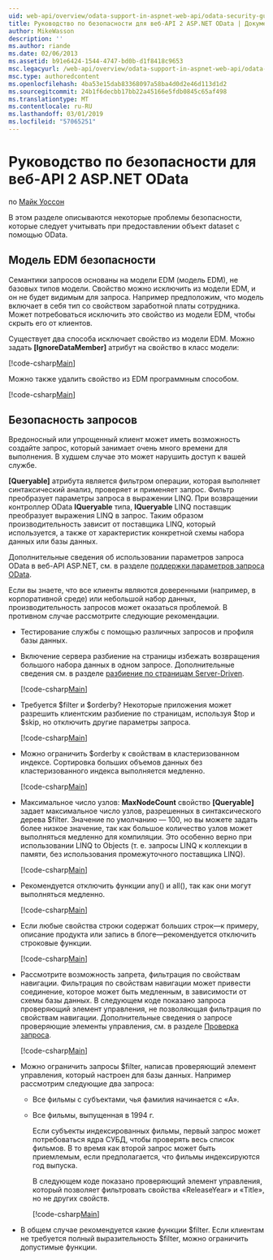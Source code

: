 ```yaml
---
uid: web-api/overview/odata-support-in-aspnet-web-api/odata-security-guidance
title: Руководство по безопасности для веб-API 2 ASP.NET OData | Документация Майкрософт
author: MikeWasson
description: ''
ms.author: riande
ms.date: 02/06/2013
ms.assetid: b91e6424-1544-4747-bd0b-d1f8418c9653
msc.legacyurl: /web-api/overview/odata-support-in-aspnet-web-api/odata-security-guidance
msc.type: authoredcontent
ms.openlocfilehash: 4ba53e15dab83368097a58ba4d0d2e46d113d1d2
ms.sourcegitcommit: 24b1f6decbb17bb22a45166e5fdb0845c65af498
ms.translationtype: MT
ms.contentlocale: ru-RU
ms.lasthandoff: 03/01/2019
ms.locfileid: "57065251"
---
```

<a name="security-guidance-for-aspnet-web-api-2-odata"></a>Руководство по безопасности для веб-API 2 ASP.NET OData
====================
по [Майк Уоссон](https://github.com/MikeWasson)

В этом разделе описываются некоторые проблемы безопасности, которые следует учитывать при предоставлении объект dataset с помощью OData.

## <a name="edm-security"></a>Модель EDM безопасности

Семантики запросов основаны на модели EDM (модель EDM), не базовых типов модели. Свойство можно исключить из модели EDM, и он не будет видимым для запроса. Например предположим, что модель включает в себя тип со свойством заработной платы сотрудника. Может потребоваться исключить это свойство из модели EDM, чтобы скрыть его от клиентов.

Существует два способа исключает свойство из модели EDM. Можно задать **[IgnoreDataMember]** атрибут на свойство в класс модели:

[!code-csharp[Main](odata-security-guidance/samples/sample1.cs)]

Можно также удалить свойство из EDM программным способом.

[!code-csharp[Main](odata-security-guidance/samples/sample2.cs)]

## <a name="query-security"></a>Безопасность запросов

Вредоносный или упрощенный клиент может иметь возможность создайте запрос, который занимает очень много времени для выполнения. В худшем случае это может нарушить доступ к вашей службе.

**[Queryable]** атрибута является фильтром операции, которая выполняет синтаксический анализ, проверяет и применяет запрос. Фильтр преобразует параметры запроса в выражении LINQ. При возвращении контроллер OData **IQueryable** типа, **IQueryable** LINQ поставщик преобразует выражения LINQ в запрос. Таким образом производительность зависит от поставщика LINQ, который используется, а также от характеристик конкретной схемы набора данных или базы данных.

Дополнительные сведения об использовании параметров запроса OData в веб-API ASP.NET, см. в разделе [поддержки параметров запроса OData](supporting-odata-query-options.md).

Если вы знаете, что все клиенты являются доверенными (например, в корпоративной среде) или небольшой набор данных, производительность запросов может оказаться проблемой. В противном случае рассмотрите следующие рекомендации.

- Тестирование службы с помощью различных запросов и профиля базы данных.
- Включение сервера разбиение на страницы избежать возвращения большого набора данных в одном запросе. Дополнительные сведения см. в разделе [разбиение по страницам Server-Driven](supporting-odata-query-options.md#server-paging). 

    [!code-csharp[Main](odata-security-guidance/samples/sample3.cs)]
- Требуется $filter и $orderby? Некоторые приложения может разрешить клиентским разбиение по страницам, используя $top и $skip, но отключить другие параметры запроса. 

    [!code-csharp[Main](odata-security-guidance/samples/sample4.cs)]
- Можно ограничить $orderby к свойствам в кластеризованном индексе. Сортировка больших объемов данных без кластеризованного индекса выполняется медленно. 

    [!code-csharp[Main](odata-security-guidance/samples/sample5.cs)]
- Максимальное число узлов: **MaxNodeCount** свойство **[Queryable]** задает максимальное число узлов, разрешенных в синтаксического дерева $filter. Значение по умолчанию — 100, но вы можете задать более низкое значение, так как большое количество узлов может выполняться медленно для компиляции. Это особенно верно при использовании LINQ to Objects (т. е. запросы LINQ к коллекции в памяти, без использования промежуточного поставщика LINQ). 

    [!code-csharp[Main](odata-security-guidance/samples/sample6.cs)]
- Рекомендуется отключить функции any() и all(), так как они могут выполняться медленно. 

    [!code-csharp[Main](odata-security-guidance/samples/sample7.cs)]
- Если любые свойства строки содержат больших строк&#8212;к примеру, описание продукта или запись в блоге&#8212;рекомендуется отключить строковые функции. 

    [!code-csharp[Main](odata-security-guidance/samples/sample8.cs)]
- Рассмотрите возможность запрета, фильтрация по свойствам навигации. Фильтрация по свойствам навигации может привести соединение, которое может быть медленным, в зависимости от схемы базы данных. В следующем коде показано запроса проверяющий элемент управления, не позволяющая фильтрация по свойствам навигации. Дополнительные сведения о запросе проверяющие элементы управления, см. в разделе [Проверка запроса](supporting-odata-query-options.md#query-validation). 

    [!code-csharp[Main](odata-security-guidance/samples/sample9.cs)]
- Можно ограничить запросы $filter, написав проверяющий элемент управления, который настроен для базы данных. Например рассмотрим следующие два запроса: 

  - Все фильмы с субъектами, чья фамилия начинается с «A».
  - Все фильмы, выпущенная в 1994 г.

    Если субъекты индексированных фильмы, первый запрос может потребоваться ядра СУБД, чтобы проверять весь список фильмов. В то время как второй запрос может быть приемлемым, если предполагается, что фильмы индексируются год выпуска.

    В следующем коде показано проверяющий элемент управления, который позволяет фильтровать свойства «ReleaseYear» и «Title», но не других свойств.

    [!code-csharp[Main](odata-security-guidance/samples/sample10.cs)]
- В общем случае рекомендуется какие функции $filter. Если клиентам не требуется полный выразительность $filter, можно ограничить допустимые функции.
